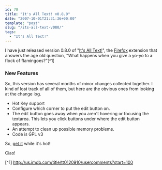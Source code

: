 ```yaml
---
id: 70
title: "It's All Text! v0.8.0"
date: "2007-10-01T21:31:36+00:00"
template: "post"
slug: "/its-all-text-v080/"
tags:
  - "It's All Text!"
---
```


I have just released version 0.8.0 of
"[It's All Text!](https://addons.mozilla.org/en-US/firefox/addon/4125)", the
[Firefox](http://www.mozilla.com/en-US/firefox/) extension that answers the
age old question, "What happens when you give a yo-yo to a flock of
flamingoes?"[^1]

### New Features

So, this version has several months of minor changes collected together. I
kind of lost track of all of them, but here are the obvious ones from looking
at the change log.

* Hot Key support
* Configure which corner to put the edit button on.
* The edit button goes away when you aren't hovering or focusing the textarea.
  This lets you click buttons under where the edit button appears.
* An attempt to clean up possible memory problems.
* Code is GPL v3

So, [get it](https://addons.mozilla.org/en-US/firefox/addon/4125) while it's
hot!

Ciao!

[^1] <http://us.imdb.com/title/tt0120910/usercomments?start=100>

